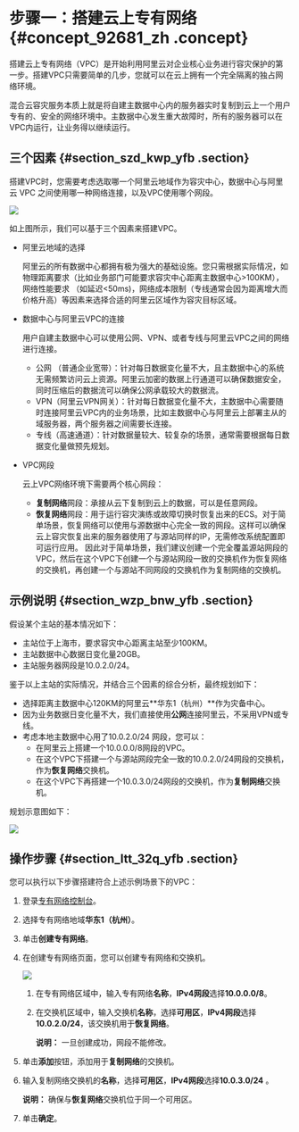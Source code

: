 # 步骤一：搭建云上专有网络 {#concept_92681_zh .concept}

搭建云上专有网络（VPC）是开始利用阿里云对企业核心业务进行容灾保护的第一步。搭建VPC只需要简单的几步，您就可以在云上拥有一个完全隔离的独占网络环境。

混合云容灾服务本质上就是将自建主数据中心内的服务器实时复制到云上一个用户专有的、安全的网络环境中。主数据中心发生重大故障时，所有的服务器可以在VPC内运行，让业务得以继续运行。

## 三个因素 {#section_szd_kwp_yfb .section}

搭建VPC时，您需要考虑选取哪一个阿里云地域作为容灾中心，数据中心与阿里云 VPC 之间使用哪一种网络连接，以及VPC使用哪个网段。

![](http://static-aliyun-doc.oss-cn-hangzhou.aliyuncs.com/assets/img/64152/154397290333361_zh-CN.jpg)

如上图所示，我们可以基于三个因素来搭建VPC。

-   阿里云地域的选择

    阿里云的所有数据中心都拥有极为强大的基础设施。您只需根据实际情况，如物理距离要求（比如业务部门可能要求容灾中心距离主数据中心\>100KM），网络性能要求 （如延迟<50ms\)，网络成本限制（专线通常会因为距离增大而价格升高）等因素来选择合适的阿里云区域作为容灾目标区域。

-   数据中心与阿里云VPC的连接

    用户自建主数据中心可以使用公网、VPN、或者专线与阿里云VPC之间的网络进行连接。

    -   公网 （普通企业宽带）：针对每日数据变化量不大，且主数据中心的系统无需频繁访问云上资源。阿里云加密的数据上行通道可以确保数据安全，同时压缩后的数据流可以确保公网承载较大的数据流。
    -   VPN（阿里云VPN网关）：针对每日数据变化量不大，主数据中心需要随时连接阿里云VPC内的业务场景，比如主数据中心与阿里云上部署主从的域服务器，两个服务器之间需要长连接。
    -   专线（高速通道）：针对数据量较大、较复杂的场景，通常需要根据每日数据变化量做预先规划。
-   VPC网段

    云上VPC网络环境下需要两个核心网段：

    -   **复制网络**网段：承接从云下复制到云上的数据，可以是任意网段。
    -   **恢复网络**网段：用于运行容灾演练或故障切换时恢复出来的ECS。对于简单场景，恢复网络可以使用与源数据中心完全一致的网段。这样可以确保云上容灾恢复出来的服务器使用了与源站同样的IP，无需修改系统配置即可运行应用。
    因此对于简单场景，我们建议创建一个完全覆盖源站网段的VPC，然后在这个VPC下创建一个与源站网段一致的交换机作为恢复网络的交换机，再创建一个与源站不同网段的交换机作为复制网络的交换机。


## 示例说明 {#section_wzp_bnw_yfb .section}

假设某个主站的基本情况如下：

-   主站位于上海市，要求容灾中心距离主站至少100KM。
-   主站数据中心数据日变化量20GB。
-   主站服务器网段是10.0.2.0/24。

鉴于以上主站的实际情况，并结合三个因素的综合分析，最终规划如下：

-   选择距离主数据中心120KM的阿里云**华东1（杭州）**作为灾备中心。
-   因为业务数据日变化量不大，我们直接使用**公网**连接阿里云，不采用VPN或专线。
-   考虑本地主数据中心用了10.0.2.0/24 网段，您可以：
    -   在阿里云上搭建一个10.0.0.0/8网段的VPC。
    -   在这个VPC下搭建一个与源站网段完全一致的10.0.2.0/24网段的交换机，作为**恢复网络**交换机。
    -   在这个VPC下再搭建一个10.0.3.0/24网段的交换机，作为**复制网络**交换机。

规划示意图如下：

![](http://static-aliyun-doc.oss-cn-hangzhou.aliyuncs.com/assets/img/64152/154397290333460_zh-CN.jpg)

## 操作步骤 {#section_ltt_32q_yfb .section}

您可以执行以下步骤搭建符合上述示例场景下的VPC：

1.  登录[专有网络控制台](https://vpc.console.aliyun.com/vpc/cn-hangzhou/vpcs)。
2.  选择专有网络地域**华东1（杭州）**。
3.  单击**创建专有网络**。
4.  在创建专有网络页面，您可以创建专有网络和交换机。

    ![](http://static-aliyun-doc.oss-cn-hangzhou.aliyuncs.com/assets/img/64152/154397290333473_zh-CN.png)

    1.  在专有网络区域中，输入专有网络**名称**，**IPv4网段**选择**10.0.0.0/8**。
    2.  在交换机区域中，输入交换机**名称**，选择**可用区**，**IPv4网段**选择**10.0.2.0/24**，该交换机用于**恢复网络**。

        **说明：** 一旦创建成功，网段不能修改。

5.  单击**添加**按钮，添加用于**复制网络**的交换机。
6.  输入复制网络交换机的**名称**，选择**可用区**，**IPv4网段**选择**10.0.3.0/24** 。

    **说明：** 确保与**恢复网络**交换机位于同一个可用区。

7.  单击**确定**。

